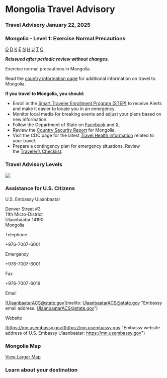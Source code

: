 # Mongolia Travel Advisory

### Travel Advisory January 22, 2025

### Mongolia - Level 1: Exercise Normal Precautions

[O](javascript:void(0); "Tool Tip: Other")
[D](javascript:void(0); "Tool Tip: Wrongful Detention")
[K](javascript:void(0); "Tool Tip: Kidnap and Hostage")
[E](javascript:void(0); "Tool Tip: Event")
[N](javascript:void(0); "Tool Tip: Disaster")
[H](javascript:void(0); "Tool Tip: Health")
[U](javascript:void(0); "Tool Tip: Civil Unrest")
[T](javascript:void(0); "Tool Tip: Terrorism")
[C](javascript:void(0); "Tool Tip: Crimes")

***Reissued after periodic review without changes.***

Exercise normal precautions in Mongolia.

Read the [country information page](https://travel.state.gov/content/travel/en/international-travel/International-Travel-Country-Information-Pages/Mongolia.html) for additional information on travel to Mongolia.

**If you travel to Mongolia, you should:**

* Enroll in the [Smart Traveler Enrollment Program (STEP)](https://step.state.gov/) to receive Alerts and make it easier to locate you in an emergency.
* Monitor local media for breaking events and adjust your plans based on new information.
* Follow the Department of State on [Facebook](https://www.facebook.com/statedept/) and [X](https://x.com/StateDept?ref_src=twsrc%5Egoogle%7Ctwcamp%5Eserp%7Ctwgr%5Eauthor-Travel-Country-Information-Pages/Mongolia.html).
* Review the [Country Security Report](https://www.osac.gov/Content/Report/aaa0209c-29b1-4551-b1af-1cc8f102d10c) for Mongolia.
* Visit the CDC page for the latest [Travel Health Information](https://wwwnc.cdc.gov/travel) related to your travel.
* Prepare a contingency plan for emergency situations. Review the [Traveler’s Checklist](https://travel.state.gov/content/passports/en/go/checklist.html).

### Travel Advisory Levels

[![](/content/dam/NEWTravelAssets/images/travel-levelv1.svg)](/content/travel/en/international-travel/before-you-go/about-our-new-products.html "Travel Advisory Levels")

### Assistance for U.S. Citizens

U.S. Embassy Ulaanbaatar

Denver Street #3  
11th Micro-District  
Ulaanbaatar 14190  
Mongolia

Telephone

+976-7007-6001

Emergency

+976-7007-6001

Fax

+976-7007-6016

Email

[UlaanbaatarACS@state.gov](mailto: UlaanbaatarACS@state.gov "Embassy email address: UlaanbaatarACS@state.gov")

Website

[https://mn.usembassy.gov](https://mn.usembassy.gov "Embassy website address of U.S. Embassy Ulaanbaatar: https://mn.usembassy.gov")

### Mongolia Map

[View Larger Map](https://travelmaps.state.gov/TSGMap/?extent=82.434159777,39.78747651,122.328702058,53.971537851 "Map of Mongolia")



### Learn about your destination